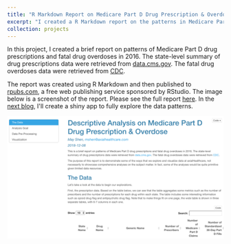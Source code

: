 ```yaml
---
title: "R Markdown Report on Medicare Part D Drug Prescription & Overdose"
excerpt: "I created a R Markdown report on the patterns in Medicare Part D drug prescription, with a focus on opioids. Fatal drug overdose pattern was also included."
collection: projects
---
```


In this project, I created a brief report on patterns of Medicare Part D drug prescriptions and fatal drug overdoses in 2016. The state-level summary of drug prescriptions data were retrieved from [data.cms.gov](https://data.cms.gov/Medicare-Part-D/Part-D-Prescriber-State-Summary-Report-Calendar-Ye/hjv3-puc7). The fatal drug overdoses data were retrieved from [CDC](https://www.cdc.gov/nchs/pressroom/sosmap/drug_poisoning_mortality/drug_poisoning.htm).

The report was created using R Markdown and then published to [rpubs.com](rpubs.com), a free web publishing service sponsored by RStudio. The image below is a screenshot of the report. Please see the full report [here](http://rpubs.com/mayjh/drug_prescription). In the [next blog](https://mayjh.github.io/projects/t-drug-prescription-overdose-app/), I'll create a shiny app to fully explore the data patterns.

<img src='/images/drug_report.png'>
